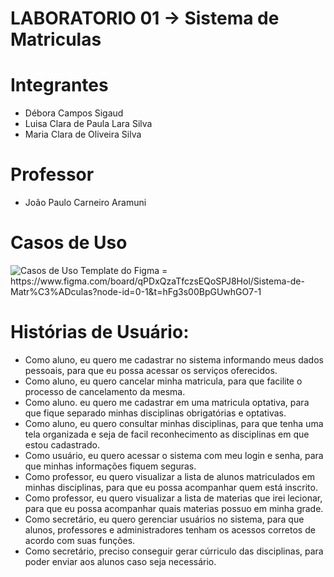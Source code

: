 # LABORATORIO 01 -> Sistema de Matriculas

# Integrantes
- Débora Campos Sigaud
- Luisa Clara de Paula Lara Silva
- Maria Clara de Oliveira Silva

# Professor
- João Paulo Carneiro Aramuni

# Casos de Uso
  <img src="https://github.com/maraclaras/Sistema_de_Matriculas/blob/main/Documentação/Sistema%20de%20Matrículas.png" alt="Casos de Uso">
 Template do Figma = https://www.figma.com/board/qPDxQzaTfczsEQoSPJ8Hol/Sistema-de-Matr%C3%ADculas?node-id=0-1&t=hFg3s00BpGUwhGO7-1



# Histórias de Usuário:
- Como aluno, eu quero me cadastrar no sistema informando meus dados pessoais, para que eu possa acessar os serviços oferecidos.
- Como aluno, eu quero cancelar minha matricula, para que facilite o processo de cancelamento da mesma.
- Como aluno. eu quero me cadastrar em uma matricula optativa, para que fique separado minhas disciplinas obrigatórias e optativas.
- Como aluno, eu quero consultar minhas disciplinas, para que tenha uma tela organizada e seja de facil reconhecimento as disciplinas em que estou cadastrado.
- Como usuário, eu quero acessar o sistema com meu login e senha, para que minhas informações fiquem seguras.
- Como professor, eu quero visualizar a lista de alunos matriculados em minhas disciplinas, para que eu possa acompanhar quem está inscrito.
- Como professor, eu quero visualizar a lista de materias que irei lecionar, para que eu possa acompanhar quais materias possuo em minha grade.
- Como secretário, eu quero gerenciar usuários no sistema, para que alunos, professores e administradores tenham os acessos corretos de acordo com suas funções.
- Como secretário, preciso conseguir gerar cúrriculo das disciplinas, para poder enviar aos alunos caso seja necessário.
